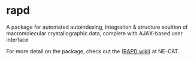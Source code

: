 # rapd

A package for automated autoindexing, integration & structure soultion of macromolecular crystallographic data, complete with AJAX-based user interface

For more detail on the package, check out the ([RAPD wiki](https://rapd.nec.aps.anl.gov/wiki)) at NE-CAT.

